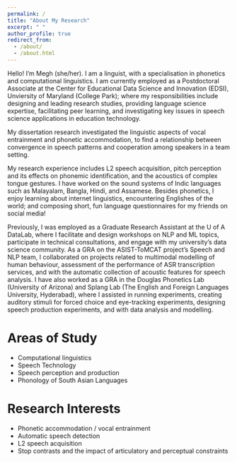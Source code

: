 ```yaml
---
permalink: /
title: "About My Research"
excerpt: " "
author_profile: true
redirect_from: 
  - /about/
  - /about.html
---
```


Hello! I’m Megh (she/her). I am a linguist, with a specialisation in phonetics and computational linguistics. 
I am currently employed as a Postdoctoral Associate at the Center for Educational Data Science and Innovation (EDSI), Unviersity of Maryland (College Park); where my responsibilities include designing and leading research studies, providing language science expertise, facilitating peer learning, and investigating key issues in speech science applications in education technology.

My dissertation research investigated the linguistic aspects of vocal entrainment and phonetic accommodation, to find a relationship between convergence in speech patterns and cooperation among speakers in a team setting.

My research experience includes L2 speech acquisition, pitch perception and its effects on phonemic identification, and the acoustics of complex tongue gestures. I have worked on the sound systems of Indic languages such as Malayalam, Bangla, Hindi, and Assamese. Besides phonetics, I enjoy learning about internet linguistics, encountering Englishes of the world; and composing short, fun language questionnaires for my friends on social media! 

Previously, I was employed as a Graduate Research Assistant at the U of A DataLab, where I facilitate and design workshops on NLP and ML topics, participate in technical consultations, and engage with my university’s data science community.
As a GRA on the ASIST-ToMCAT project’s Speech and NLP team, I collaborated on projects related to multimodal modelling of human behaviour, assessment of the performance of ASR transcription services, and with the automatic collection of acoustic features for speech analysis. 
I have also worked as a GRA in the Douglas Phonetics Lab (University of Arizona) and Splang Lab (The English and Foreign Languages University, Hyderabad), where I assisted in running experiments, creating auditory stimuli for forced choice and eye-tracking experiments, designing speech production experiments, and with data analysis and modelling.

# Areas of Study
* Computational linguistics
*	Speech Technology
*	Speech perception and production
*	Phonology of South Asian Languages

# Research Interests
* Phonetic accommodation / vocal entrainment
*	Automatic speech detection
*	L2 speech acquisition
*	Stop contrasts and the impact of articulatory and perceptual constraints
